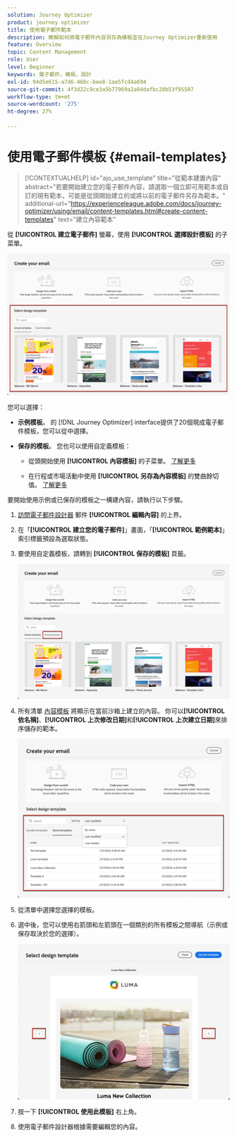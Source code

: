 ```yaml
---
solution: Journey Optimizer
product: journey optimizer
title: 使用電子郵件範本
description: 瞭解如何將電子郵件內容另存為模板並在Journey Optimizer重新使用
feature: Overview
topic: Content Management
role: User
level: Beginner
keywords: 電子郵件，模板，設計
exl-id: 94d5e615-a7d6-468c-bee8-1ae5fcd4a694
source-git-commit: 4f3d22c9ce3a5b77969a2a04dafbc28b53f95507
workflow-type: tm+mt
source-wordcount: '275'
ht-degree: 27%

---
```


# 使用電子郵件模板 {#email-templates}

>[!CONTEXTUALHELP]
>id="ajo_use_template"
>title="從範本建置內容"
>abstract="若要開始建立您的電子郵件內容，請選取一個立即可用範本或自訂的現有範本，可能是從頭開始建立的或將以前的電子郵件另存為範本。"
>additional-url="https://experienceleague.adobe.com/docs/journey-optimizer/using/email/content-templates.html#create-content-templates" text="建立內容範本"

從 **[!UICONTROL 建立電子郵件]** 螢幕，使用 **[!UICONTROL 選擇設計模板]** 的子菜單。

![](assets/email_designer-templates.png)

您可以選擇：

* **示例模板**。 的 [!DNL Journey Optimizer] interface提供了20個現成電子郵件模板，您可以從中選擇。

* **保存的模板**。 您也可以使用自定義模板：

   * 從頭開始使用 **[!UICONTROL 內容模板]** 的子菜單。 [了解更多](content-templates.md#create-template-from-scratch)

   * 在行程或市場活動中使用 **[!UICONTROL 另存為內容模板]** 的雙曲餘切值。 [了解更多](content-templates.md#save-as-template)

要開始使用示例或已保存的模板之一構建內容，請執行以下步驟。

1. [訪問電子郵件設計器](get-started-email-design.md) 郵件 **[!UICONTROL 編輯內容]** 的上界。

1. 在「**[!UICONTROL 建立您的電子郵件]**」畫面，「**[!UICONTROL 範例範本]**」索引標籤預設為選取狀態。

1. 要使用自定義模板，請轉到 **[!UICONTROL 保存的模板]** 頁籤。

   ![](assets/email_designer-saved-templates-tab.png)

1. 所有清單 [內容模板](content-templates.md#create-content-templates) 將顯示在當前沙箱上建立的內容。 你可以&#x200B;**[!UICONTROL 依名稱]**、**[!UICONTROL 上次修改日期]**&#x200B;和&#x200B;**[!UICONTROL 上次建立日期]**&#x200B;來排序儲存的範本。

   ![](assets/email_designer-saved-templates-filter.png)

1. 從清單中選擇您選擇的模板。

1. 選中後，您可以使用右箭頭和左箭頭在一個類別的所有模板之間導航（示例或保存取決於您的選擇）。

   ![](assets/email_designer-saved-templates-navigate.png)

1. 按一下 **[!UICONTROL 使用此模板]** 右上角。

1. 使用電子郵件設計器根據需要編輯您的內容。
